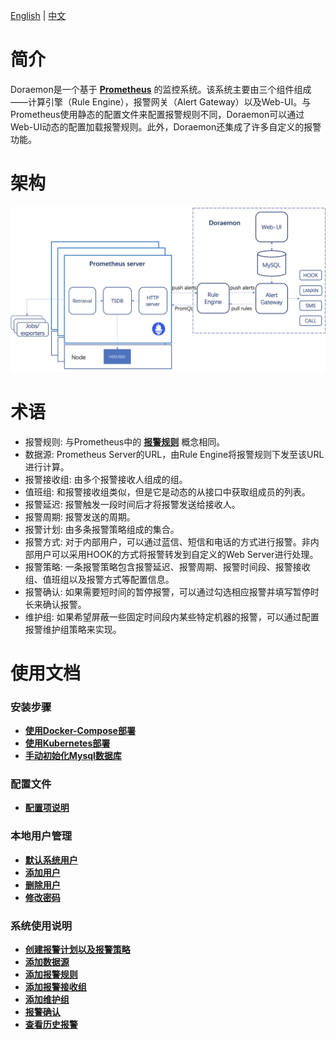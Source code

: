 [English](readme.md) | [中文](readme-CN.md)  
# 简介  
Doraemon是一个基于 **[Prometheus](https://prometheus.io)** 的监控系统。该系统主要由三个组件组成——计算引擎（Rule Engine），报警网关（Alert Gateway）以及Web-UI。与Prometheus使用静态的配置文件来配置报警规则不同，Doraemon可以通过Web-UI动态的配置加载报警规则。此外，Doraemon还集成了许多自定义的报警功能。

# 架构  
![Architecture](images/Architecture.png)  

# 术语  
- 报警规则: 与Prometheus中的 **[报警规则](https://prometheus.io/docs/prometheus/latest/configuration/alerting_rules/#alerting-rules)** 概念相同。
- 数据源: Prometheus Server的URL，由Rule Engine将报警规则下发至该URL进行计算。
- 报警接收组: 由多个报警接收人组成的组。 
- 值班组: 和报警接收组类似，但是它是动态的从接口中获取组成员的列表。
- 报警延迟: 报警触发一段时间后才将报警发送给接收人。
- 报警周期: 报警发送的周期。
- 报警计划: 由多条报警策略组成的集合。
- 报警方式: 对于内部用户，可以通过蓝信、短信和电话的方式进行报警。非内部用户可以采用HOOK的方式将报警转发到自定义的Web Server进行处理。
- 报警策略: 一条报警策略包含报警延迟、报警周期、报警时间段、报警接收组、值班组以及报警方式等配置信息。
- 报警确认: 如果需要短时间的暂停报警，可以通过勾选相应报警并填写暂停时长来确认报警。
- 维护组: 如果希望屏蔽一些固定时间段内某些特定机器的报警，可以通过配置报警维护组策略来实现。

# 使用文档  
### 安装步骤
- **[使用Docker-Compose部署](InstallByDocker-CN.md)**  
- **[使用Kubernetes部署](InstallByK8s-CN.md)**  
- **[手动初始化Mysql数据库](InitMysq-CN.md)**  

### 配置文件
- **[配置项说明](ConfigurationItemDescription-CN.md)**  

### 本地用户管理
- **[默认系统用户](DefaultUser-CN.md)**
- **[添加用户](AddUser-CN.md)**
- **[删除用户](DeleteUser-CN.md)**
- **[修改密码](ChangePassword-CN.md)**  

### 系统使用说明
- **[创建报警计划以及报警策略](CreateAlarmStrategies-CN.md)**    
- **[添加数据源](AddDataSource-CN.md)**  
- **[添加报警规则](AddRules-CN.md)**  
- **[添加报警接收组](AddAlarmGroup-CN.md)**  
- **[添加维护组](AddMaintainGroup-CN.md)**  
- **[报警确认](ConfirmAlarms-CN.md)**  
- **[查看历史报警](ViewHistoricalAlarms-CN.md)**  

